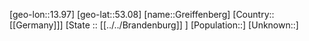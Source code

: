 ﻿---
location: [53.08,13.97]
mapzoom: [7,12] 
mapmarker: city 
type: City
tags:
- geo/City


SpocWebEntityId: 30564
isDeleted: false
confidential: public

---
[geo-lon::13.97]
[geo-lat::53.08]
[name::Greiffenberg]
[Country::[[Germany]]]
[State :: [[../../Brandenburg]] ]
[Population::]
[Unknown::]

